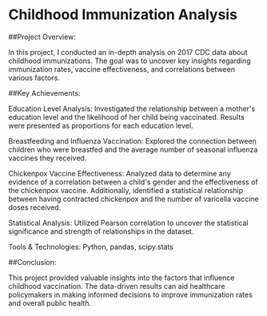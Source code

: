 <h1>Childhood Immunization Analysis</h1>
##Project Overview:

In this project, I conducted an in-depth analysis on 2017 CDC data about childhood immunizations. The goal was to uncover key insights regarding immunization rates, vaccine effectiveness, and correlations between various factors.

##Key Achievements:

Education Level Analysis: Investigated the relationship between a mother's education level and the likelihood of her child being vaccinated. Results were presented as proportions for each education level.

Breastfeeding and Influenza Vaccination: Explored the connection between children who were breastfed and the average number of seasonal influenza vaccines they received.

Chickenpox Vaccine Effectiveness: Analyzed data to determine any evidence of a correlation between a child's gender and the effectiveness of the chickenpox vaccine. Additionally, identified a statistical relationship between having contracted chickenpox and the number of varicella vaccine doses received.

Statistical Analysis: Utilized Pearson correlation to uncover the statistical significance and strength of relationships in the dataset.

Tools & Technologies: Python, pandas, scipy.stats

##Conclusion:

This project provided valuable insights into the factors that influence childhood vaccination. The data-driven results can aid healthcare policymakers in making informed decisions to improve immunization rates and overall public health.